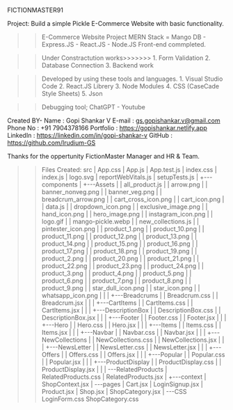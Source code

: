 FICTIONMASTER91

Project: Build a simple Pickle E-Commerce Website with basic functionality.

<!--+++++++++++++++++++++++++++++++++++++++++++++++++++++++++++++++++++++++++++++++++++++++++++++++++++++++++++++++++++++++++-->

>>E-Commerce Website Project
>>MERN Stack = Mango DB - Express.JS - React.JS - Node.JS
>>Front-end commpleted.

<!--+++++++++++++++++++++++++++++++++++++++++++++++++++++++++++++++++++++++++++++++++++++++++++++++++++++++++++++++++++++++++-->

>>Under Constractution works>>>>>>>
      1. Form Validation
      2. Database Connection
      3. Backend work

<!--+++++++++++++++++++++++++++++++++++++++++++++++++++++++++++++++++++++++++++++++++++++++++++++++++++++++++++++++++++++++++-->

>> Developed by using these tools and languages.
	1. Visual Studio Code
	2. React.JS Librery 
	3. Node Modules
	4. CSS (CaseCade Style Sheets)
	5. Json

<!--+++++++++++++++++++++++++++++++++++++++++++++++++++++++++++++++++++++++++++++++++++++++++++++++++++++++++++++++++++++++++-->
	
>> Debugging tool;
	ChatGPT - Youtube
 
<!--+++++++++++++++++++++++++++++++++++++++++++++++++++++++++++++++++++++++++++++++++++++++++++++++++++++++++++++++++++++++++-->

Created BY- 
	Name	  : Gopi Shankar V
	E-mail	  : gs.gopishankar.v@gmail.com
	Phone No  : +91 7904378166
	Portfolio : https://gopishankar.netlify.app
	LinkedIn  : https://linkedin.com/in/gopi-shankar-v
	GitHub    : https://github.com/Irudium-GS

<!--+++++++++++++++++++++++++++++++++++++++++++++++++++++++++++++++++++++++++++++++++++++++++++++++++++++++++++++++++++++++++-->

Thanks for the oppertunity FictionMaster Manager and HR & Team.

<!--+++++++++++++++++++++++++++++++++++++++++++++++++++++++++++++++++++++++++++++++++++++++++++++++++++++++++++++++++++++++++-->

>> Files Created:
src
|   App.css
|   App.js
|   App.test.js
|   index.css
|   index.js
|   logo.svg
|   reportWebVitals.js
|   setupTests.js
|
+---components
|   +---Assets
|   |       all_product.js
|   |       arrow.png
|   |       banner_nonveg.png
|   |       banner_veg.png
|   |       breadcrum_arrow.png
|   |       cart_cross_icon.png
|   |       cart_icon.png
|   |       data.js
|   |       dropdown_icon.png
|   |       exclusive_image.png
|   |       hand_icon.png
|   |       hero_image.png
|   |       instagram_icon.png
|   |       logo.gif
|   |       mango-pickle.webp
|   |       new_collections.js
|   |       pintester_icon.png
|   |       product_1.png
|   |       product_10.png
|   |       product_11.png
|   |       product_12.png
|   |       product_13.png
|   |       product_14.png
|   |       product_15.png
|   |       product_16.png
|   |       product_17.png
|   |       product_18.png
|   |       product_19.png
|   |       product_2.png
|   |       product_20.png
|   |       product_21.png
|   |       product_22.png
|   |       product_23.png
|   |       product_24.png
|   |       product_3.png
|   |       product_4.png
|   |       product_5.png
|   |       product_6.png
|   |       product_7.png
|   |       product_8.png
|   |       product_9.png
|   |       star_dull_icon.png
|   |       star_icon.png
|   |       whatsapp_icon.png
|   |
|   +---Breadcrums
|   |       Breadcrum.css
|   |       Breadcrum.jsx
|   |
|   +---CartItems
|   |       CartItems.css
|   |       CartItems.jsx
|   |
|   +---DescriptionBox
|   |       DescriptionBox.css
|   |       DescriptionBox.jsx
|   |
|   +---Footer
|   |       Footer.css
|   |       Footer.jsx
|   |
|   +---Hero
|   |       Hero.css
|   |       Hero.jsx
|   |
|   +---Items
|   |       Items.css
|   |       Items.jsx
|   |
|   +---Navbar
|   |       Navbar.css
|   |       Navbar.jsx
|   |
|   +---NewCollections
|   |       NewCollections.css
|   |       NewCollections.jsx
|   |
|   +---NewsLetter
|   |       NewsLetter.css
|   |       NewsLetter.jsx
|   |
|   +---Offers
|   |       Offers.css
|   |       Offers.jsx
|   |
|   +---Popular
|   |       Popular.css
|   |       Popular.jsx
|   |
|   +---ProductDisplay
|   |       ProductDisplay.css
|   |       ProductDisplay.jsx
|   |
|   \---RelatedProducts
|           RelatedProducts.css
|           RelatedProducts.jsx
|
+---context
|       ShopContext.jsx
|
\---pages
    |   Cart.jsx
    |   LoginSignup.jsx
    |   Product.jsx
    |   Shop.jsx
    |   ShopCategory.jsx
    |
    \---CSS
            LoginForm.css
            ShopCategory.css
